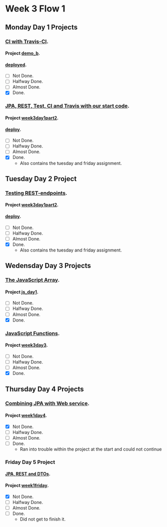 # Week 3 Flow 1 

## Monday Day 1 Projects
### [CI with Travis-CI](https://docs.google.com/document/d/1yN8fiKHI5oz4TfZrH_zHla51eiQ42F8tognZ4vefcVw/edit).
#### Project [demo_b](https://github.com/Hiaku/week3/tree/master/Day%201/demo_b).
#### [deployed](https://programming4me.com/rest-jpa-devops-starter/).
- [ ] Not Done.
- [ ] Halfway Done.
- [ ] Almost Done.
- [x] Done.

### [JPA, REST, Test, CI and Travis with our start code](https://docs.google.com/document/d/1X3fK_9k2x4nImWI66EGrKbN0bOYXPRAepmGPEc-crHU/edit).
#### Project [week3day1part2](https://github.com/Hiaku/week3/tree/master/week3day1part2).
#### [deploy](https://programming4me.com/week3day1part2/).
- [ ] Not Done.
- [ ] Halfway Done.
- [ ] Almost Done.
- [x] Done.
  - Also contains the tuesday and friday assignment.

## Tuesday Day 2 Project
### [Testing REST-endpoints](https://docs.google.com/document/d/1ukf16bSqAso0XBubaGv1InwBfl5o5987JwWZIiN7prM/edit#).
#### Project [week3day1part2](https://github.com/Hiaku/week3/tree/master/week3day1part2).
#### [deploy](https://programming4me.com/week3day1part2/).
- [ ] Not Done.
- [ ] Halfway Done.
- [ ] Almost Done.
- [x] Done.
  - Also contains the tuesday and friday assignment.

## Wedensday Day 3 Projects
### [The JavaScript Array](https://docs.google.com/document/d/1eEJbwvOn19fy9MoasclKURqpk3rRVSHZ4S0hGsQUG3s/edit#).
#### Project [js_day1](https://github.com/Hiaku/week3/tree/master/Day%203/js_day1).
- [ ] Not Done.
- [ ] Halfway Done.
- [ ] Almost Done.
- [x] Done.

### [JavaScript Functions](https://docs.google.com/document/d/1g4NPayMnNV8UUNdoTLZdcf4BehCip14QDuRwa4V7uFU/edit#).
#### Project [week3day3](https://github.com/Hiaku/week3/tree/master/Day%203/week3day3).
- [ ] Not Done.
- [ ] Halfway Done.
- [ ] Almost Done.
- [x] Done.

## Thursday Day 4 Projects
### [Combining JPA with Web service](https://docs.google.com/document/d/1c4uti7oLiipp1Sdny9Rwc1aOStfn9aasmWhhhzuTQS8/edit#heading=h.f6lcgujc5scl).
#### Project [week1day4](https://github.com/Hiaku/Week1/tree/master/week1day4).
- [x] Not Done.
- [ ] Halfway Done.
- [ ] Almost Done.
- [ ] Done.
  - Ran into trouble within the project at the start and could not continue
	
### Friday Day 5 Project
#### [JPA, REST and DTOs](https://docs.google.com/document/d/1HdHiORGNyteRpn7MoOixowxL10LQuUHt9XxAKtL9r0o/edit).
#### Project [week1friday](https://github.com/Hiaku/Week1/tree/master/week1friday).
- [x] Not Done.
- [ ] Halfway Done.
- [ ] Almost Done.
- [ ] Done.
  - Did not get to finish it.
